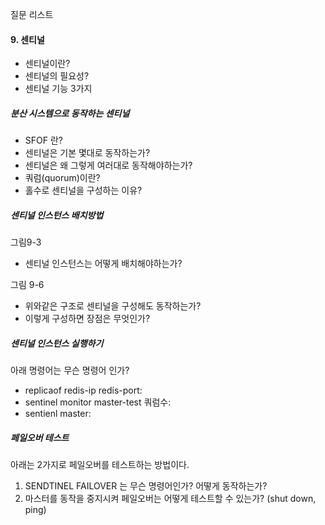 질문 리스트 

#### 9. 센티널

- 센티널이란? 
- 센티널의 필요성? 
- 센티널 기능 3가지

##### 분산 시스템으로 동작하는 센티널

- SFOF 란?
- 센티널은 기본 몇대로 동작하는가? 
- 센티널은 왜 그렇게 여러대로 동작해야하는가?
- 쿼럼(quorum)이란? 
- 홀수로 센티널을 구성하는 이유? 

##### 센티널 인스턴스 배치방법

그림9-3

- 센티널 인스턴스는 어떻게 배치해야하는가?

그림 9-6

- 위와같은 구조로 센티널을 구성해도 동작하는가? 
- 이렇게 구성하면 장점은 무엇인가?

##### 센티널 인스턴스 실행하기

아래 명령어는 무슨 명령어 인가? 
- replicaof redis-ip redis-port:
- sentinel monitor master-test <master-ip> <master-port> 쿼럼수:
- sentienl master:

##### 페일오버 테스트

아래는 2가지로 페일오버를 테스트하는 방법이다. 
1. SENDTINEL FAILOVER <master-name>는 무슨 명령어인가? 어떻게 동작하는가? 
2. 마스터를 동작을 중지시켜 페일오버는 어떻게 테스트할 수 있는가? (shut down, ping)